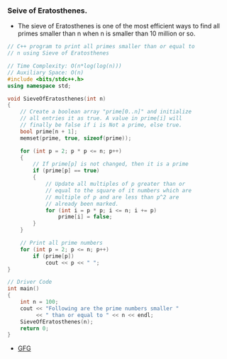 ### Seive of Eratosthenes.

- The sieve of Eratosthenes is one of the most efficient ways to find all primes smaller than n when n is smaller than 10 million or so.

```c++
// C++ program to print all primes smaller than or equal to
// n using Sieve of Eratosthenes

// Time Complexity: O(n*log(log(n)))
// Auxiliary Space: O(n)
#include <bits/stdc++.h>
using namespace std;

void SieveOfEratosthenes(int n)
{
    // Create a boolean array "prime[0..n]" and initialize
    // all entries it as true. A value in prime[i] will
    // finally be false if i is Not a prime, else true.
    bool prime[n + 1];
    memset(prime, true, sizeof(prime));

    for (int p = 2; p * p <= n; p++)
    {
        // If prime[p] is not changed, then it is a prime
        if (prime[p] == true)
        {
            // Update all multiples of p greater than or
            // equal to the square of it numbers which are
            // multiple of p and are less than p^2 are
            // already been marked.
            for (int i = p * p; i <= n; i += p)
                prime[i] = false;
        }
    }

    // Print all prime numbers
    for (int p = 2; p <= n; p++)
        if (prime[p])
            cout << p << " ";
}

// Driver Code
int main()
{
    int n = 100;
    cout << "Following are the prime numbers smaller "
         << " than or equal to " << n << endl;
    SieveOfEratosthenes(n);
    return 0;
}
```

- [GFG](https://www.geeksforgeeks.org/sieve-of-eratosthenes/)
